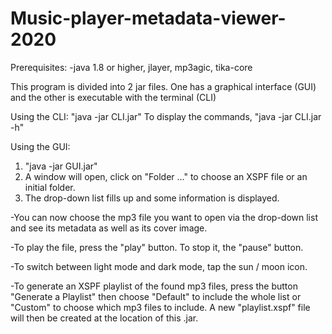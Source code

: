 # Music-player-metadata-viewer-2020

Prerequisites:
-java 1.8 or higher, jlayer, mp3agic, tika-core

This program is divided into 2 jar files.
One has a graphical interface (GUI) and the other is executable with the terminal (CLI)

Using the CLI:
"java -jar CLI.jar"
To display the commands, "java -jar CLI.jar -h"

Using the GUI:
1. "java -jar GUI.jar"
2. A window will open, click on "Folder ..." to choose an XSPF file or an initial folder.
3. The drop-down list fills up and some information is displayed.

-You can now choose the mp3 file you want to open via the drop-down list
and see its metadata as well as its cover image.

-To play the file, press the "play" button.
To stop it, the "pause" button.

-To switch between light mode and dark mode, tap the sun / moon icon.

-To generate an XSPF playlist of the found mp3 files, press the button
"Generate a Playlist" then choose "Default" to include the whole list
or "Custom" to choose which mp3 files to include.
A new "playlist.xspf" file will then be created at the location of this .jar.
